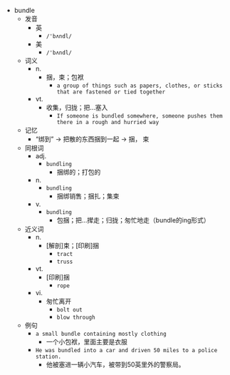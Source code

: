 - bundle
  - 发音
    - 英
      - `/'bʌndl/`
    - 美
      - `/'bʌndl/`
  - 词义
    - n.
      - 捆，束；包袱
        - `a group of things such as papers, clothes, or sticks that are fastened or tied together`
    - vt.
      - 收集，归拢；把…塞入
        - `If someone is bundled somewhere, someone pushes them there in a rough and hurried way`
  - 记忆
    - “绑到” → 把散的东西捆到一起 → 捆， 束
  - 同根词
    - adj.
      - `bundling`
        - 捆绑的；打包的
    - n.
      - `bundling`
        - 捆绑销售；捆扎；集束
    - v.
      - `bundling`
        - 包捆；把…撵走；归拢；匆忙地走（bundle的ing形式）
  - 近义词
    - n.
      - [解剖]束；[印刷]捆
        - `tract`
        - `truss`
    - vt.
      - [印刷]捆
        - `rope`
    - vi.
      - 匆忙离开
        - `bolt out`
        - `blow through`
  - 例句
    - `a small bundle containing mostly clothing`
      - 一个小包袱，里面主要是衣服
    - `He was bundled into a car and driven 50 miles to a police station.`
      - 他被塞进一辆小汽车，被带到50英里外的警察局。


